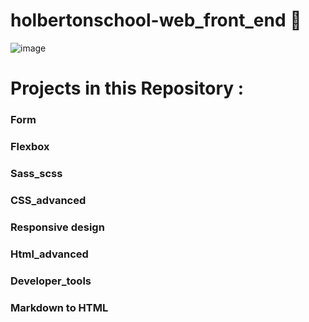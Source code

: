 # holbertonschool-web_front_end 📌

![image](https://zupimages.net/up/24/16/mteg.png)

# Projects in this Repository :

### Form
### Flexbox
### Sass_scss
### CSS_advanced
### Responsive design
### Html_advanced
### Developer_tools
### Markdown to HTML

